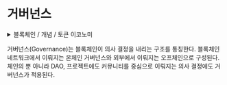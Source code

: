 # 거버넌스

<details>

<summary>블록체인 / 개념 / 토큰 이코노미</summary>



</details>

거버넌스(Governance)는 블록체인이 의사 결정을 내리는 구조를 통칭한다. 블록체인 네트워크에서 이뤄지는 온체인 거버넌스와 외부에서 이뤄지는 오프체인으로 구성된다. 체인의 뿐 아니라 DAO, 프로젝트에도 커뮤니티를 중심으로 이뤄지는 의사 결정에도 거버넌스가 적용된다.
